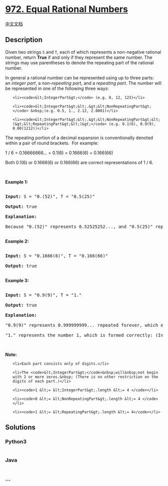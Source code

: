# [972. Equal Rational Numbers](https://leetcode.com/problems/equal-rational-numbers)

[中文文档](/solution/0900-0999/0972.Equal%20Rational%20Numbers/README.md)

## Description
<p>Given two strings <code>S</code> and <code>T</code>, each of which represents a non-negative rational number, return <strong>True</strong> if and only if they represent the same number. The strings may use parentheses to denote the repeating part of the rational number.</p>



<p>In general a rational number can be represented using up to&nbsp;three parts: an&nbsp;<em>integer part</em>, a&nbsp;<em>non-repeating part,</em> and a&nbsp;<em>repeating part</em>. The number will be represented&nbsp;in one of the following three ways:</p>



<ul>

	<li><code>&lt;IntegerPart&gt;</code> (e.g. 0, 12, 123)</li>

	<li><code>&lt;IntegerPart&gt;&lt;.&gt;&lt;NonRepeatingPart&gt;</code> &nbsp;(e.g. 0.5, 1., 2.12, 2.0001)</li>

	<li><code>&lt;IntegerPart&gt;&lt;.&gt;&lt;NonRepeatingPart&gt;&lt;(&gt;&lt;RepeatingPart&gt;&lt;)&gt;</code> (e.g. 0.1(6), 0.9(9), 0.00(1212))</li>

</ul>



<p>The repeating portion of a decimal expansion is conventionally denoted within a pair of round brackets.&nbsp; For example:</p>



<p>1 / 6 = 0.16666666... = 0.1(6) = 0.1666(6) = 0.166(66)</p>



<p>Both 0.1(6) or 0.1666(6) or 0.166(66) are correct representations of 1 / 6.</p>



<p>&nbsp;</p>



<p><strong>Example 1:</strong></p>



<pre>

<strong>Input: </strong>S = <span id="example-input-1-1">&quot;0.(52)&quot;</span>, T = <span id="example-input-1-2">&quot;0.5(25)&quot;</span>

<strong>Output: </strong><span id="example-output-1">true</span>

<strong>Explanation:

</strong>Because &quot;0.(52)&quot; represents 0.52525252..., and &quot;0.5(25)&quot; represents 0.52525252525..... , the strings represent the same number.

</pre>



<div>

<p><strong>Example 2:</strong></p>



<pre>

<strong>Input: </strong>S = <span id="example-input-2-1">&quot;0.1666(6)&quot;</span>, T = <span id="example-input-2-2">&quot;0.166(66)&quot;</span>

<strong>Output: </strong><span id="example-output-2">true</span>

</pre>



<div>

<p><strong>Example 3:</strong></p>



<pre>

<strong>Input: </strong>S = <span id="example-input-3-1">&quot;0.9(9)&quot;</span>, T = <span id="example-input-3-2">&quot;1.&quot;</span>

<strong>Output: </strong><span id="example-output-3">true</span>

<strong>Explanation: </strong>

&quot;0.9(9)&quot; represents 0.999999999... repeated forever, which equals 1.  [<a href="https://en.wikipedia.org/wiki/0.999..." target="_blank">See this link for an explanation.</a>]

&quot;1.&quot; represents the number 1, which is formed correctly: (IntegerPart) = &quot;1&quot; and (NonRepeatingPart) = &quot;&quot;.</pre>



<p>&nbsp;</p>

</div>

</div>



<p><strong>Note:</strong></p>



<ol>

	<li>Each part consists only of digits.</li>

	<li>The <code>&lt;IntegerPart&gt;</code>&nbsp;will&nbsp;not begin with 2 or more zeros.&nbsp; (There is no other restriction on the digits of each part.)</li>

	<li><code>1 &lt;= &lt;IntegerPart&gt;.length &lt;= 4 </code></li>

	<li><code>0 &lt;= &lt;NonRepeatingPart&gt;.length &lt;= 4 </code></li>

	<li><code>1 &lt;= &lt;RepeatingPart&gt;.length &lt;= 4</code></li>

</ol>




## Solutions


<!-- tabs:start -->

### **Python3**

```python

```

### **Java**

```java

```

### **...**
```

```

<!-- tabs:end -->